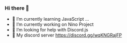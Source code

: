 ### Hi there 👋

- 🌱 I’m currently learning JavaScript ...
- 🍟 I’m currently working on Nino Project
- 🥪 I’m looking for help with Discord.js
- 🥓 My discord server https://discord.gg/wqKNGRajFP


